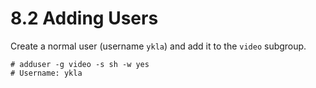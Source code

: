 # 8.2 Adding Users


Create a normal user (username `ykla`) and add it to the `video` subgroup.

```
# adduser -g video -s sh -w yes
# Username: ykla
```
